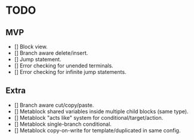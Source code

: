 # TODO

## MVP

- [] Block view.
- [] Branch aware delete/insert.
- [] Jump statement.
- [] Error checking for unended terminals.
- [] Error checking for infinite jump statements.

## Extra

- [] Branch aware cut/copy/paste.
- [] Metablock shared variables inside multiple child blocks (same type).
- [] Metablock "acts like" system for conditional/target/action.
- [] Metablock single-branch conditional.
- [] Metablock copy-on-write for template/duplicated in same config.
